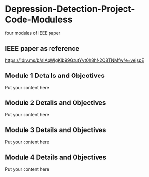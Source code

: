 # Depression-Detection-Project-Code-Moduless
four modules of IEEE paper

## IEEE paper as reference
https://1drv.ms/b/s!AqWlgKlb99GzutYvt0h8hN2O8TNMfw?e=yejspE 

## Module 1 Details and Objectives
Put your content here
## Module 2 Details and Objectives
Put your content here
## Module 3 Details and Objectives
Put your content here
## Module 4 Details and Objectives
Put your content here




